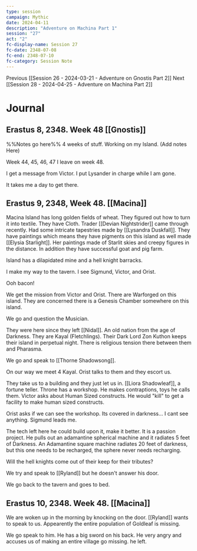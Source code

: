 ```yaml
---
type: session
campaign: Mythic
date: 2024-04-11
description: "Adventure on Machina Part 1"
session: "27"
act: "2"
fc-display-name: Session 27
fc-date: 2348-07-08
fc-end: 2348-07-10
fc-category: Session Note
---
```

Previous [[Session 26 - 2024-03-21 - Adventure on Gnostis Part 2]]
Next [[Session 28 - 2024-04-25 - Adventure on Machina Part 2]]

# Journal
## Erastus 8, 2348. Week 48 [[Gnostis]]
%%Notes go here%%
4 weeks of stuff. Working on my Island. (Add notes Here)

Week 44, 45, 46, 47
I leave on week 48.

I get a message from Victor.
I put Lysander in charge while I am gone.

It takes me a day to get there.

## Erastus 9, 2348, Week 48. [[Macina]]
Macina Island has long golden fields of wheat. They figured out how to turn it into textile. They have Cloth. Trader [[Devian Nightstrider]] came through recently. Had some intricate tapestries made by [[Lysandra Duskfall]]. They have paintings which means they have pigments on this island as well made [[Elysia Starlight]]. Her paintings made of Starlit skies and creepy figures in the distance. In addition they have successful goat and pig farm.

Island has a dilapidated mine and a hell knight barracks.

I make my way to the tavern. I see Sigmund, Victor, and Orist.

Ooh bacon!

We get the mission from Victor and Orist. There are Warforged on this island. They are concerned there is a Genesis Chamber somewhere on this island.

We go and question the Musician.

They were here since they left [[Nidal]]. An old nation from the age of Darkness. They are Kayal (Fletchlings). Their Dark Lord Zon Kuthon keeps their island in perpetual night. There is religious tension there between them and Pharasma. 

We go and speak to [[Thorne Shadowsong]].

On our way we meet 4 Kayal. Orist talks to them and they escort us.

They take us to a building and they just let us in. [[Liora Shadowleaf]], a fortune teller. Throne has a workshop. He makes contraptions, toys he calls them. Victor asks about Human Sized constructs. He would "kill" to get a facility to make human sized constructs.

Orist asks if we can see the workshop. Its covered in darkness... I cant see anything. Sigmund leads me. 

The tech left here he could build upon it, make it better. It is a passion project. He pulls out an adamantine spherical machine and it radiates 5 feet of Darkness. An Adamantine square machine radiates 20 feet of darkness, but this one needs to be recharged, the sphere never needs recharging.

Will the hell knights come out of their keep for their tributes? 

We try and speak to [[Ryland]] but he doesn't answer his door.

We go back to the tavern and goes to bed.

## Erastus 10, 2348. Week 48. [[Macina]]
We are woken up in the morning by knocking on the door. [[Ryland]] wants to speak to us. Appearently the entire population of Goldleaf is missing.

We go speak to him. He has a big sword on his back. He very angry and accuses us of making an entire village go missing. he left.

